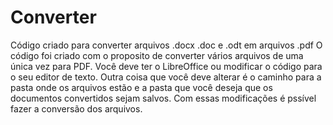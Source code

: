 # Converter
Código criado para converter arquivos .docx .doc e .odt em arquivos .pdf
O código foi criado com o proposito de converter vários arquivos de uma única vez para PDF. Você deve ter o LibreOffice ou modificar o código para o seu editor de texto. Outra coisa que você deve alterar é o caminho para a pasta onde os arquivos estão e a pasta que você deseja que os documentos convertidos sejam salvos.
Com essas modificações é pssível fazer a conversão dos arquivos.
